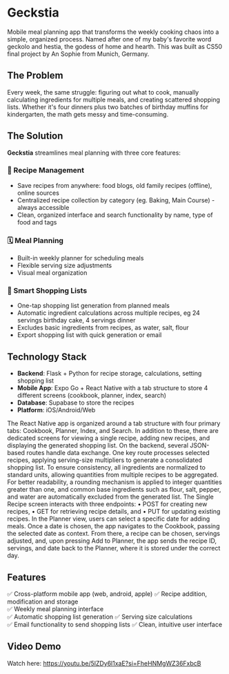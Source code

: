 # Geckstia

Mobile meal planning app that transforms the weekly cooking chaos into a simple, organized process. Named after one of my baby's favorite word geckolo and hestia, the godess of home and hearth. This was built as CS50 final project by An Sophie from Munich, Germany.

## The Problem

Every week, the same struggle: figuring out what to cook, manually calculating ingredients for multiple meals, and creating scattered shopping lists. Whether it's four dinners plus two batches of birthday muffins for kindergarten, the math gets messy and time-consuming.

## The Solution

**Geckstia** streamlines meal planning with three core features:

### 📱 Recipe Management
- Save recipes from anywhere: food blogs, old family recipes (offline), online sources
- Centralized recipe collection by category (eg. Baking, Main Course) - always accessible
- Clean, organized interface and search functionality by name, type of food and tags

### 🗓️ Meal Planning
- Built-in weekly planner for scheduling meals
- Flexible serving size adjustments
- Visual meal organization

### 🛒 Smart Shopping Lists
- One-tap shopping list generation from planned meals
- Automatic ingredient calculations across multiple recipes, eg 24 servings birthday cake, 4 servings dinner
- Excludes basic ingredients from recipes, as water, salt, flour
- Export shopping list with quick generation or email

## Technology Stack

- **Backend**: Flask + Python for recipe storage, calculations, setting shopping list
- **Mobile App**: Expo Go + React Native with a tab structure to store 4 different screens (cookbook, planner, index, search)
- **Database**: Supabase to store the recipes
- **Platform**: iOS/Android/Web

The React Native app is organized around a tab structure with four primary tabs: Cookbook, Planner, Index, and Search. In addition to these, there are dedicated screens for viewing a single recipe, adding new recipes, and displaying the generated shopping list.
On the backend, several JSON-based routes handle data exchange. One key route processes selected recipes, applying serving-size multipliers to generate a consolidated shopping list. To ensure consistency, all ingredients are normalized to standard units, allowing quantities from multiple recipes to be aggregated. For better readability, a rounding mechanism is applied to integer quantities greater than one, and common base ingredients such as flour, salt, pepper, and water are automatically excluded from the generated list.
The Single Recipe screen interacts with three endpoints:
•	POST for creating new recipes,
•	GET for retrieving recipe details, and
•	PUT for updating existing recipes.
In the Planner view, users can select a specific date for adding meals. Once a date is chosen, the app navigates to the Cookbook, passing the selected date as context. From there, a recipe can be chosen, servings adjusted, and, upon pressing Add to Planner, the app sends the recipe ID, servings, and date back to the Planner, where it is stored under the correct day.




## Features

✅ Cross-platform mobile app (web, android, apple) 
✅ Recipe addition, modification and storage  
✅ Weekly meal planning interface  
✅ Automatic shopping list generation 
✅ Serving size calculations  
✅ Email functionality to send shopping lists
✅ Clean, intuitive user interface  

## Video Demo

Watch here:  https://youtu.be/5lZDy6l1xaE?si=FheHNMgWZ36FxbcB

